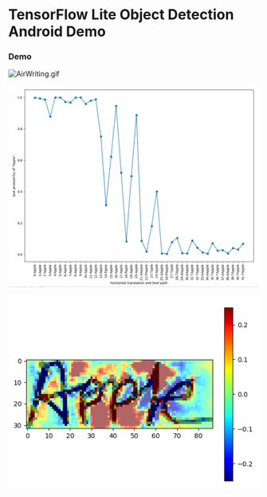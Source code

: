 # TensorFlow Lite Object Detection Android Demo
### Demo
![AirWriting.gif](images/AirWriting.gif)

![Apple_analyze of relevance](images/analyze_2.PNG)

![Apple_analyze of invariance](images/analyze_1.PNG)
